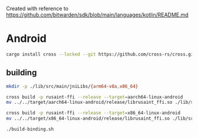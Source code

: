 Created with reference to https://github.com/bitwarden/sdk/blob/main/languages/kotlin/README.md

# Android

```bash
cargo install cross --locked --git https://github.com/cross-rs/cross.git --rev 185398b1b885820515a212de720a306b08e2c8c9
```

## building
```bash
mkdir -p ./lib/src/main/jniLibs/{arm64-v8a,x86_64}

cross build -p rusaint-ffi --release --target=aarch64-linux-android
mv ../../target/aarch64-linux-android/release/librusaint_ffi.so ./lib/src/main/jniLibs/arm64-v8a/librusaint_ffi.so

cross build -p rusaint-ffi --release --target=x86_64-linux-android
mv ../../target/x86_64-linux-android/release/librusaint_ffi.so ./lib/src/main/jniLibs/x86_64/librusaint_ffi.so
```

```bash
./build-binding.sh
```